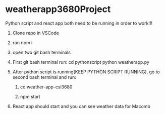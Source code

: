 # weatherapp3680Project

Python script and react app both need to be running in order to work!!!

1. Clone repo in VSCode

2. run npm i

3. open two git bash terminals

4. First git bash terminal run:
   cd pythonscript
   python weatherapp.py

5. After python script is running(KEEP PYTHON SCRIPT RUNNING), go to second bash terminal and
   run:
   1. cd weather-app-csi3680

   
   2. npm start

7. React app should start and you can see weather data for Macomb
